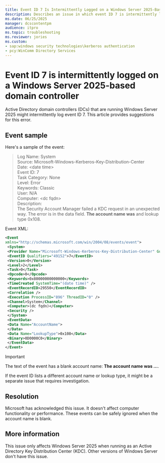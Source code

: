 ```yaml
---
title: Event ID 7 Is Intermittently Logged on a Windows Server 2025-Based DC
description: Describes an issue in which event ID 7 is intermittently logged on a Windows Server 2025-based DC.
ms.date: 06/25/2025
manager: dcscontentpm
audience: itpro
ms.topic: troubleshooting
ms.reviewer: jories
ms.custom:
- sap:windows security technologies\kerberos authentication
- pcy:WinComm Directory Services
---
```

# Event ID 7 is intermittently logged on a Windows Server 2025-based domain controller

Active Directory domain controllers (DCs) that are running Windows Server 2025 might intermittently log event ID 7. This article provides suggestions for this error.

## Event sample

Here's a sample of the event:

> Log Name: System  
> Source: Microsoft-Windows-Kerberos-Key-Distribution-Center  
> Date: \<date time\>  
> Event ID: 7  
> Task Category: None  
> Level: Error  
> Keywords: Classic  
> User: N/A  
> Computer: \<dc fqdn\>  
> Description:  
> The Security Account Manager failed a KDC request in an unexpected way. The error is in the data field. **The account name was** and lookup type 0x108.

Event XML:

```xml
<Event
xmlns="http://schemas.microsoft.com/win/2004/08/events/event">
 <System>
 <Provider Name="Microsoft-Windows-Kerberos-Key-Distribution-Center" Guid="(guid)" EventSourceName="KDC" />
 <EventID Qualifiers="49152">7</EventID>
 <Version>0</Version>
 <Level>2</Level>
 <Task>0</Task>
 <Opcode>0</Opcode>
 <Keywords>0x80000000000000</Keywords>
 <TimeCreated SystemTime="(date time)" />
 <EventRecordID>29550</EventRecordID>
 <Correlation />
 <Execution ProcessID="896" ThreadID="0" />
 <Channel>System</Channel>
 <Computer>(dc fqdn)</Computer>
 <Security />
 </System>
 <EventData>
 <Data Name="AccountName">
 </Data>
 <Data Name="LookupType">0x108</Data>
 <Binary>0D0000C0</Binary>
 </EventData>
</Event>
```

> [!IMPORTANT]
> The text of the event has a blank account name: **The account name was ...**.
>
> If the event ID lists a different account name or lookup type, it might be a separate issue that requires investigation.

## Resolution

Microsoft has acknowledged this issue. It doesn't affect computer functionality or performance. These events can be safely ignored when the account name is blank.

## More information

This issue only affects Windows Server 2025 when running as an Active Directory Key Distribution Center (KDC). Other versions of Windows Server don't have this issue.
